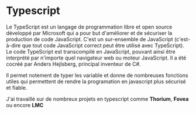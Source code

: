 Typescript
==========

Le TypeScript est un langage de programmation libre et open source développé par Microsoft qui a pour but d'améliorer et de sécuriser la production de code JavaScript. C'est un sur-ensemble de JavaScript (c'est-à-dire que tout code JavaScript correct peut être utilisé avec TypeScript). Le code TypeScript est transcompilé en JavaScript, pouvant ainsi être interprété par n'importe quel navigateur web ou moteur JavaScript. Il a été cocréé par Anders Hejlsberg, principal inventeur de C#.

Il permet notement de typer les variable et donne de nombreuses fonctions utiles qui permettent de rendre la programation en javascript plus sécurisé et fiable.

J'ai travaillé sur de nombreux projets en typescript comme **<Link to="/realisations/thorium">Thorium</Link>**, **<Link to="/realisations/thorium">Fovea</Link>** ou encore **<Link to="/realisations/lmc">LMC</Link>**
